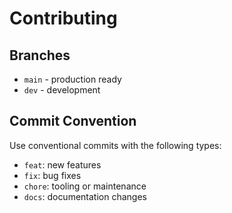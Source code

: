 # Contributing

## Branches
- `main` - production ready
- `dev` - development

## Commit Convention
Use conventional commits with the following types:
- `feat`: new features
- `fix`: bug fixes
- `chore`: tooling or maintenance
- `docs`: documentation changes

